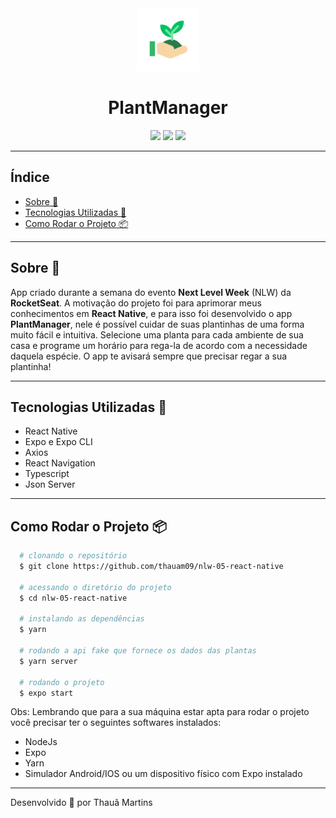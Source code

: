 <div align="center">
  <img src="assets/icon.png" height="100">
  <h1 align="center">
    PlantManager
  </h1>
</div>
<div align="center">
  <img src="https://media.giphy.com/media/RI6jOdyQUqKCapKgua/source.gif">
  <img src="https://media.giphy.com/media/kNRuP8YTVS3OyVz09B/giphy.gif">
  <img src="https://media.giphy.com/media/PxIaO9ATFaer5TVtol/giphy.gif">
</div>

---

## Índice

- [Sobre 📖](#-sobre)
- [Tecnologias Utilizadas 🚀](#-tencologias-utilizadas)
- [Como Rodar o Projeto 📦](#-como-rodar-o-projeto)

---

## Sobre 📖

App criado durante a semana do evento **Next Level Week** (NLW) da **RocketSeat**. A motivação do projeto foi para aprimorar meus conhecimentos em **React Native**, e para isso foi desenvolvido o app **PlantManager**, nele é possível cuidar de suas plantinhas de uma forma muito fácil e intuitiva. Selecione uma planta para cada ambiente de sua casa e programe um horário para rega-la de acordo com a necessidade daquela espécie. O app te avisará sempre que precisar regar a sua plantinha!

---

## Tecnologias Utilizadas 🚀

- React Native
- Expo e Expo CLI
- Axios
- React Navigation
- Typescript
- Json Server

---

## Como Rodar o Projeto 📦

```bash
  # clonando o repositório
  $ git clone https://github.com/thauam09/nlw-05-react-native

  # acessando o diretório do projeto
  $ cd nlw-05-react-native

  # instalando as dependências
  $ yarn

  # rodando a api fake que fornece os dados das plantas
  $ yarn server

  # rodando o projeto
  $ expo start
```

Obs: Lembrando que para a sua máquina estar apta para rodar o projeto você precisar ter o seguintes softwares instalados:

- NodeJs
- Expo
- Yarn
- Simulador Android/IOS ou um dispositivo físico com Expo instalado

---

Desenvolvido 🚀 por Thauã Martins
